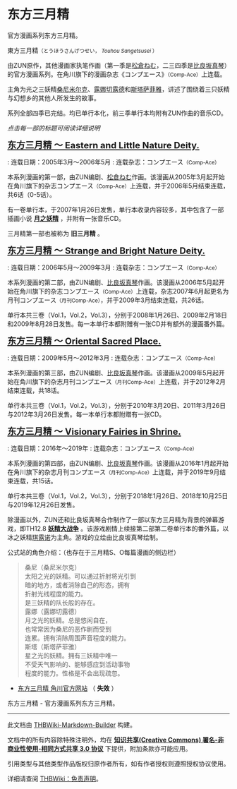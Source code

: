 # 东方三月精

<!-- source html: G:\repos\THBWiki-Markdown-Builder\THBWikiMarkdown\Temp\main\3\3c\ns0%3A%E4%B8%9C%E6%96%B9%E4%B8%89%E6%9C%88%E7%B2%BE.html -->

官方漫画系列东方三月精。

  
東方三月精<small>（とうほうさんげつせい， *Touhou Sangetsusei* ）</small>  

由ZUN原作，其他漫画家执笔作画（第一季是[松倉ねむ](./松倉ねむ.md)，二三四季是[比良坂真琴](./比良坂真琴.md)）的官方漫画系列。在角川旗下的漫画杂志《コンプエース》<small>（Comp-Ace）</small>上连载。  

主角为光之三妖精[桑尼米尔克](./桑尼米尔克.md)、[露娜切露德](./露娜切露德.md)和[斯塔萨菲雅](./斯塔萨菲雅.md)，讲述了围绕着三只妖精与幻想乡的其他人所发生的故事。  

系列全部四季已完结。均已单行本化，前三季单行本均附有ZUN作曲的音乐CD。   

  
  
  

  
  
 *点击每一部的标题可阅读详细说明* 
  
  
<big><big> **[东方三月精 ～ Eastern and Little Nature Deity.](./东方三月精_～_Eastern_and_Little_Nature_Deity..md)** </big></big>  

  

: 连载日期：2005年3月～2006年5月
: 连载杂志：コンプエース<small>（Comp-Ace）</small>

  
本系列漫画的第一部，由ZUN编剧、[松倉ねむ](./松倉ねむ.md)作画。该漫画从2005年3月起开始在角川旗下的杂志コンプエース<small>（Comp-Ace）</small>上连载，并于2006年5月结束连载，共6话（0-5话）。  

有一卷单行本，于2007年1月26日发售，单行本收录内容较多，其中包含了一部插画小说 **[月之妖精](./东方三月精_～_Eastern_and_Little_Nature_Deity.-月之妖精.md)** ，并附有一张音乐CD。  

三月精第一部也被称为 **旧三月精** 。
  
  
  

<big><big> **[东方三月精 ～ Strange and Bright Nature Deity.](./东方三月精_～_Strange_and_Bright_Nature_Deity..md)** </big></big>  

  

: 连载日期：2006年5月～2009年3月
: 连载杂志：コンプエース<small>（Comp-Ace）</small>

  
本系列漫画的第二部，由ZUN编剧、[比良坂真琴](./比良坂真琴.md)作画。该漫画从2006年5月起开始在角川旗下的杂志コンプエース<small>（Comp-Ace）</small>上连载，杂志2007年6月起更名为月刊コンプエース<small>（月刊Comp-Ace）</small>，并于2009年3月结束连载，共26话。  

单行本共三卷（Vol.1，Vol.2，Vol.3），分别于2008年1月26日、2009年2月18日和2009年8月28日发售。每一本单行本都附赠有一张CD并有额外的漫画番外篇。 
  
  
  

<big><big> **[东方三月精 ～ Oriental Sacred Place.](./东方三月精_～_Oriental_Sacred_Place..md)** </big></big>  

  

: 连载日期：2009年5月～2012年3月
: 连载杂志：コンプエース<small>（Comp-Ace）</small>

  
本系列漫画的第三部，由ZUN编剧、[比良坂真琴](./比良坂真琴.md)作画。该漫画从2009年5月起开始在角川旗下的杂志月刊コンプエース<small>（月刊Comp-Ace）</small>上连载，并于2012年2月结束连载，共18话。  

单行本共三卷（Vol.1，Vol.2，Vol.3），分别于2010年3月20日、2011年3月26日与2012年3月26日发售。每一本单行本都附赠有一张CD。
  
  
<big><big> **[东方三月精 ～ Visionary Fairies in Shrine.](./东方三月精_～_Visionary_Fairies_in_Shrine..md)** </big></big>  

  

: 连载日期：2016年～2019年
: 连载杂志：コンプエース<small>（Comp-Ace）</small>

  
本系列漫画的第四部，由ZUN编剧、[比良坂真琴](./比良坂真琴.md)作画。该漫画从2016年1月起开始在角川旗下的杂志月刊コンプエース<small>（月刊Comp-Ace）</small>上连载，并于2019年9月结束连载，共15话。  

单行本共三卷（Vol.1，Vol.2，Vol.3），分别于2018年1月26日、2018年10月25日与2019年12月26日发售。
  
  
除漫画以外，ZUN还和比良坂真琴合作制作了一部以东方三月精为背景的弹幕游戏，即TH12.8 **[妖精大战争](./妖精大战争.md)** 。该游戏剧情上续接第二部第二卷单行本的番外篇，以冰之妖精[琪露诺](./琪露诺.md)为主角。游戏的立绘由比良坂真琴绘制。
  
  
公式站的角色介绍：（也存在于三月精S、O每篇漫画的侧边栏）
  

<blockquote>
<div class="tt-zh tt-type-omake" lang="zh"><div class="poem">桑尼（桑尼米尔克）<br>太阳之光的妖精。可以通过折射将光引到<br>暗的地方，或者消除自己的形态，拥有<br>折射光线程度的能力。<br>是三妖精的队长般的存在。</div></div><div class="tt-zh tt-type-omake" lang="zh"><div class="poem">露娜（露娜切露德）<br>月之光的妖精。总是悠闲自在，<br>也常常因为桑尼的恶作剧而受到<br>连累。拥有消除周围声音程度的能力。</div></div><div class="tt-zh tt-type-omake" lang="zh"><div class="poem">斯塔（斯塔萨菲雅）<br>星之光的妖精。拥有三妖精中唯一<br>不受天气影响的、能够感应到活动事物<br>程度的能力。性格是不会出现疏忽。</div></div>
</blockquote>

- [东方三月精 角川官方网站](http://www.comptiq.com/indextoho.html) （ **失效** ）

  
  

东方三月精 - 官方漫画系列东方三月精。




---

此文档由 [THBWiki-Markdown-Builder](https://github.com/Delsin-Yu/THBWiki-Markdown-Builder) 构建。

文档中的所有内容除特殊注明外，均在 [**知识共享(Creative Commons) 署名-非商业性使用-相同方式共享 3.0 协议**](https://creativecommons.org/licenses/by-sa/3.0/deed.zh-hans) 下提供，附加条款亦可能应用。

引用类型与其他类型作品版权归原作者所有，如有作者授权则遵照授权协议使用。

详细请查阅 [THBWiki：免责声明](https://thbwiki.cc/THBWiki:%E5%85%8D%E8%B4%A3%E5%A3%B0%E6%98%8E)。


